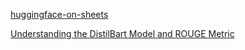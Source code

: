 [huggingface-on-sheets](https://huggingface.co/spaces/JournalistsonHF/huggingface-on-sheets) 

[Understanding the DistilBart Model and ROUGE Metric](https://machinelearningmastery.com/understanding-the-distilbart-model-and-rouge-metric/)
